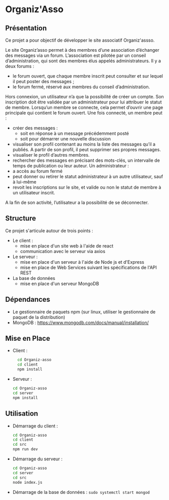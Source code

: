 # Organiz'Asso

## Présentation

Ce projet a pour objectif de développer le site associatif Organiz'assso.

Le site Organiz’asso permet à des membres d’une association d’échanger des messages via un forum.
L’association est pilotée par un conseil d’administration, qui sont des membres élus appelés administrateurs.
Il y a deux forums :
- le forum ouvert, que chaque membre inscrit peut consulter et sur lequel il peut poster des messages ;
-  le forum fermé, réservé aux membres du conseil d’administration.
  
Hors connexion, un utilisateur n’a que la possibilité de créer un compte. Son inscription doit être validée par
un administrateur pour lui attribuer le statut de membre.
Lorsqu’un membre se connecte, cela permet d’ouvrir une page principale qui contient le forum ouvert.
Une fois connecté, un membre peut :
- créer des messages :
  - soit en réponse à un message précédemment posté
  - soit pour démarrer une nouvelle discussion
- visualiser son profil contenant au moins la liste des messages qu’il a publiés. A partir de son profil, il
peut supprimer ses propres messages.
- visualiser le profil d’autres membres.
- rechercher des messages en précisant des mots-clés, un intervalle de temps de publication ou leur auteur.
Un administrateur :
- a accès au forum fermé
- peut donner ou retirer le statut administrateur à un autre utilisateur, sauf à lui-même
- revoit les inscriptions sur le site, et valide ou non le statut de membre à un utilisateur inscrit.

A la fin de son activité, l’utilisateur a la possibilité de se déconnecter.

## Structure

Ce projet s'articule autour de trois points :
- Le client :
  - mise en place d'un site web à l'aide de react
  - communication avec le serveur via axios
- Le serveur :
  - mise en place d'un serveur à l'aide de Node js et d'Express
  - mise en place de Web Services suivant les spécifications de l'API REST
- La base de données
  - mise en place d'un serveur MongoDB

## Dépendances

- Le gestionnaire de paquets npm (sur linux, utiliser le gestionnaire de paquet de la distribution)
- MongoDB : https://www.mongodb.com/docs/manual/installation/
  
## Mise en Place

- Client : 
  ```bash 
	cd Organiz-asso
	cd client
	npm install
	```
- Serveur :
  ```bash
  cd Organiz-asso
  cd server
  npm install
  ```


## Utilisation

- Démarrage du client :
	```bash
	cd Organiz-asso
	cd client
	cd src
	npm run dev
	```

- Démarrage du serveur :
	```bash
	cd Organiz-asso
	cd server
	cd src
	node index.js
	```

- Démarrage de la base de données :
	```sudo systemctl start mongod```

